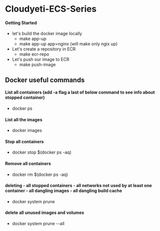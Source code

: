 # Cloudyeti-ECS-Series

#### Getting Started
  * let's build the docker image locally
    * make app-up
    * make app-up app=nginx  (will make only ngix up)
  * Let's create a repository in ECR
    * make ecr-repo
  * Let's push our image to ECR
    * make push-image


## Docker useful commands

#### List all containers (add -a flag a last of below command to see info about stopped container)
  * docker ps

#### List all the images
  * docker images

#### Stop all containers
  * docker stop $(docker ps -aq)

#### Remove all containers
  * docker rm $(docker ps -aq)

#### deleting - all stopped containers - all networks not used by at least one container - all dangling images - all dangling build cache
  * docker system prune

#### delete all unused images and volumes
  * docker system prune --all


